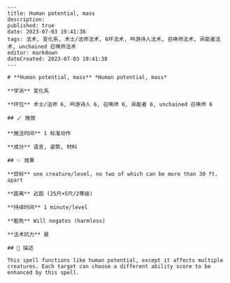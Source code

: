 
    ---
    title: Human potential, mass
    description: 
    published: true
    date: 2023-07-03 19:41:38
    tags: 法术, 变化系, 术士/法师法术, 6环法术, 吟游诗人法术, 召唤师法术, 异能者法术, unchained 召唤师法术
    editor: markdown
    dateCreated: 2023-07-03 19:41:38
    ---

    # **Human potential, mass** *Human potential, mass*

    **学派** 变化系 

    **环位** 术士/法师 6, 吟游诗人 6, 召唤师 6, 异能者 6, unchained 召唤师 6

    ## 🪄 施放

    **施法时间** 1 标准动作

    **成分** 语言, 姿势, 材料

    ## ✨ 效果 

    **目标** one creature/level, no two of which can be more than 30 ft. apart 

    **距离** 近距 (25尺+5尺/2等级)  

    **持续时间** 1 minute/level 

    **豁免** Will negates (harmless)

    **法术抗力** 是

    ## 📖 描述

    This spell functions like human potential, except it affects multiple creatures. Each target can choose a different ability score to be enhanced by this spell.
    